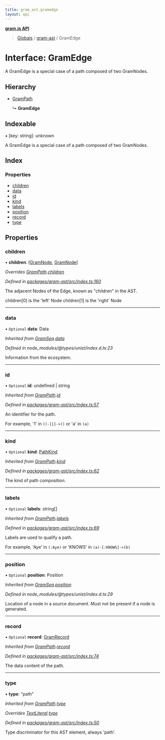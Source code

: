 ```yaml
---
title: gram_ast.gramedge
layout: api
---
```


**[gram.js API](../README.md)**

> [Globals](../globals.md) / [gram-ast](../modules/gram_ast.md) / GramEdge

# Interface: GramEdge

A GramEdge is a special case of a path composed of
two GramNodes.

## Hierarchy

* [GramPath](gram_ast.grampath.md)

  ↳ **GramEdge**

## Indexable

▪ [key: string]: unknown

A GramEdge is a special case of a path composed of
two GramNodes.

## Index

### Properties

* [children](gram_ast.gramedge.md#children)
* [data](gram_ast.gramedge.md#data)
* [id](gram_ast.gramedge.md#id)
* [kind](gram_ast.gramedge.md#kind)
* [labels](gram_ast.gramedge.md#labels)
* [position](gram_ast.gramedge.md#position)
* [record](gram_ast.gramedge.md#record)
* [type](gram_ast.gramedge.md#type)

## Properties

### children

•  **children**: [[GramNode](gram_ast.gramnode.md), [GramNode](gram_ast.gramnode.md)]

*Overrides [GramPath](gram_ast.grampath.md).[children](gram_ast.grampath.md#children)*

*Defined in [packages/gram-ast/src/index.ts:160](https://github.com/gram-data/gram-js/blob/4926192/packages/gram-ast/src/index.ts#L160)*

The adjacent Nodes of the Edge, known as "children" in the AST.

children[0] is the 'left' Node
children[1] is the 'right' Node

___

### data

• `Optional` **data**: Data

*Inherited from [GramSeq](gram_ast.gramseq.md).[data](gram_ast.gramseq.md#data)*

*Defined in node_modules/@types/unist/index.d.ts:23*

Information from the ecosystem.

___

### id

• `Optional` **id**: undefined \| string

*Inherited from [GramPath](gram_ast.grampath.md).[id](gram_ast.grampath.md#id)*

*Defined in [packages/gram-ast/src/index.ts:57](https://github.com/gram-data/gram-js/blob/4926192/packages/gram-ast/src/index.ts#L57)*

An identifier for the path.

For example, '1' in `()-[1]->()` or 'a' in `(a)`

___

### kind

• `Optional` **kind**: [PathKind](../modules/gram_ast.md#pathkind)

*Inherited from [GramPath](gram_ast.grampath.md).[kind](gram_ast.grampath.md#kind)*

*Defined in [packages/gram-ast/src/index.ts:62](https://github.com/gram-data/gram-js/blob/4926192/packages/gram-ast/src/index.ts#L62)*

The kind of path composition.

___

### labels

• `Optional` **labels**: string[]

*Inherited from [GramPath](gram_ast.grampath.md).[labels](gram_ast.grampath.md#labels)*

*Defined in [packages/gram-ast/src/index.ts:69](https://github.com/gram-data/gram-js/blob/4926192/packages/gram-ast/src/index.ts#L69)*

Labels are used to qualify a path.

For example, 'Aye' in `(:Aye)` or 'KNOWS' in `(a)-[:KNOWS]->(b)`

___

### position

• `Optional` **position**: Position

*Inherited from [GramSeq](gram_ast.gramseq.md).[position](gram_ast.gramseq.md#position)*

*Defined in node_modules/@types/unist/index.d.ts:29*

Location of a node in a source document.
Must not be present if a node is generated.

___

### record

• `Optional` **record**: [GramRecord](../modules/gram_ast.md#gramrecord)

*Inherited from [GramPath](gram_ast.grampath.md).[record](gram_ast.grampath.md#record)*

*Defined in [packages/gram-ast/src/index.ts:74](https://github.com/gram-data/gram-js/blob/4926192/packages/gram-ast/src/index.ts#L74)*

The data content of the path.

___

### type

•  **type**: \"path\"

*Inherited from [GramPath](gram_ast.grampath.md).[type](gram_ast.grampath.md#type)*

*Overrides [TextLiteral](gram_ast.textliteral.md).[type](gram_ast.textliteral.md#type)*

*Defined in [packages/gram-ast/src/index.ts:50](https://github.com/gram-data/gram-js/blob/4926192/packages/gram-ast/src/index.ts#L50)*

Type discriminator for this AST element, always 'path'.
